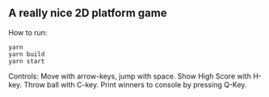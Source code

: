 ## A really nice 2D platform game

How to run:

```
yarn
yarn build
yarn start
```

Controls:
Move with arrow-keys, jump with space. Show High Score with H-key. Throw ball with C-key. Print winners to console by pressing Q-Key.
